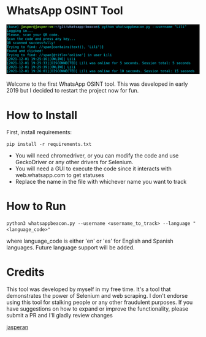 # WhatsApp OSINT Tool

![example](./img/doc1.PNG?raw=true)

Welcome to the first WhatsApp OSINT tool. This was developed in early 2019 but I decided to restart the project now for fun. 

# How to Install

First, install requirements:

```
pip install -r requirements.txt
```

- You will need chromedriver, or you can modify the code and use GeckoDriver or any other drivers for Selenium.
- You will need a GUI to execute the code since it interacts with web.whatsapp.com to get statuses
- Replace the name in the file with whichever name you want to track

# How to Run

```
python3 whatsappbeacon.py --username <username_to_track> --language "<language_code>"
```

where language_code is either 'en' or 'es' for English and Spanish languages. Future language support will be added.

# Credits

This tool was developed by myself in my free time. It's a tool that demonstrates the power of Selenium and web scraping. I don't endorse using this tool for stalking people or any other fraudulent purposes. If you have suggestions on how to expand or improve the functionality, please submit a PR and I'll gladly review changes

[jasperan](https://github.com/jasperan)